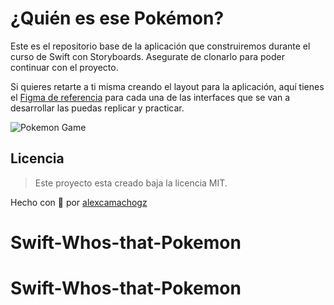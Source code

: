 # ¿Quién es ese Pokémon?

Este es el repositorio base de la aplicación que construiremos durante el curso de Swift con Storyboards. 
Asegurate de clonarlo para poder continuar con el proyecto.

Si quieres retarte a ti misma creando el layout para la aplicación, aquí tienes el [Figma de referencia](https://www.figma.com/file/GvarU7mYsWZ7VjJH07wDpO/Who-is-that-pokemon?node-id=0%3A1) para cada una de las interfaces que se van a desarrollar las puedas replicar y practicar.

![Pokemon Game](https://i.imgur.com/Rdll2KU.png)

## Licencia
> Este proyecto esta creado baja la licencia MIT.

Hecho con 💚 por [alexcamachogz](https://twitter.com/alexcamachogz)
# Swift-Whos-that-Pokemon
# Swift-Whos-that-Pokemon
